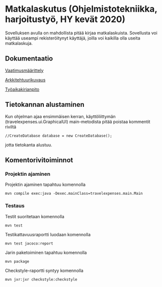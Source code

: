 # Matkalaskutus (Ohjelmistotekniikka, harjoitustyö, HY kevät 2020)

Sovelluksen avulla on mahdollista pitää kirjaa matkalaskuista. Sovellusta voi käyttää useampi rekisteröitynyt 
käyttäjä, joilla voi kaikilla olla useita matkalaskuja.

## Dokumentaatio

[Vaatimusmäärittely](https://github.com/AgdaHTH/matkalasku/blob/master/dokumentaatio/vaatimusmaarittely.md)

[Arkkitehtuurikuvaus](https://github.com/AgdaHTH/matkalasku/blob/master/dokumentaatio/arkkitehtuuri.md)

[Työaikakirjanpito](https://github.com/AgdaHTH/matkalasku/blob/master/dokumentaatio/tuntikirjanpito.md)


## Tietokannan alustaminen

Kun ohjelman ajaa ensimmäisen kerran, käyttöliittymän (travelexpenses.ui.GraphicalUI) 
main-metodista pitää poistaa kommentit riviltä

    //CreateDatabase database = new CreateDatabase();

jotta tietokanta alustuu.

## Komentorivitoiminnot

### Projektin ajaminen

Projektin ajaminen tapahtuu komennolla

    mvn compile exec:java -Dexec.mainClass=travelexpenses.main.Main

### Testaus
Testit suoritetaan komennolla

    mvn test

Testikattavuusraportti luodaan komennolla 

    mvn test jacoco:report

Jarin paketoiminen tapahtuu komennolla

    mvn package

Checkstyle-raportti syntyy komennolla

    mvn jxr:jxr checkstyle:checkstyle


